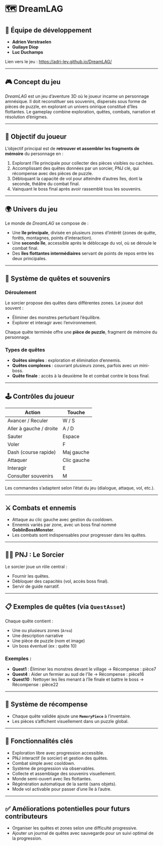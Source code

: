 # 🗺️ **DreamLAG**

## 👥 Équipe de développement

* **Adrien Verstraelen**
* **Guilaye Diop**
* **Luc Duchamps**

Lien vers le jeu : https://adri-ley.github.io/DreamLAG/

---

## 🎮 Concept du jeu

*DreamLAG* est un jeu d’aventure 3D où le joueur incarne un personnage amnésique. Il doit reconstituer ses souvenirs, dispersés sous forme de pièces de puzzle, en explorant un univers onirique constitué d’îles flottantes. Le gameplay combine exploration, quêtes, combats, narration et résolution d’énigmes.

---

## 🧭 Objectif du joueur

L’objectif principal est de **retrouver et assembler les fragments de mémoire** du personnage en :

1. Explorant l’île principale pour collecter des pièces visibles ou cachées.
2. Accomplissant des quêtes données par un sorcier, PNJ clé, qui récompense avec des pièces de puzzle.
3. Débloquant la capacité de vol pour atteindre d’autres îles, dont la seconde, théâtre du combat final.
4. Vainquant le boss final après avoir rassemblé tous les souvenirs.

---

## 🌍 Univers du jeu

Le monde de *DreamLAG* se compose de :

* Une **île principale**, divisée en plusieurs zones d’intérêt (zones de quête, forêts, montagnes, points d’interaction).
* Une **seconde île**, accessible après le déblocage du vol, où se déroule le combat final.
* Des **îles flottantes intermédiaires** servant de points de repos entre les deux principales.

---

## 🧩 Système de quêtes et souvenirs

### Déroulement

Le sorcier propose des quêtes dans différentes zones. Le joueur doit souvent :

* Éliminer des monstres perturbant l’équilibre.
* Explorer et interagir avec l’environnement.

Chaque quête terminée offre une **pièce de puzzle**, fragment de mémoire du personnage.

### Types de quêtes

* **Quêtes simples** : exploration et élimination d’ennemis.
* **Quêtes complexes** : couvrant plusieurs zones, parfois avec un mini-boss.
* **Quête finale** : accès à la deuxième île et combat contre le boss final.

---

## 🕹️ Contrôles du joueur

| Action                  | Touche      |
| ----------------------- | ----------- |
| Avancer / Reculer       | W / S       |
| Aller à gauche / droite | A / D       |
| Sauter                  | Espace      |
| Voler                   | F           |
| Dash (course rapide)    | Maj gauche  |
| Attaquer                | Clic gauche |
| Interagir               | E           |
| Consulter souvenirs     | M           |

Les commandes s’adaptent selon l’état du jeu (dialogue, attaque, vol, etc.).

---

## ⚔️ Combats et ennemis

* Attaque au clic gauche avec gestion du cooldown.
* Ennemis variés par zone, avec un boss final nommé **GoblinBossMonster**.
* Les combats sont indispensables pour progresser dans les quêtes.

---

## 🧙‍♂️ PNJ : Le Sorcier

Le sorcier joue un rôle central :

* Fournir les quêtes.
* Débloquer des capacités (vol, accès boss final).
* Servir de guide narratif.

---

## 📋 Exemples de quêtes (via `QuestAsset`)

Chaque quête contient :

* Une ou plusieurs zones (`Area`)
* Une description narrative
* Une pièce de puzzle (nom et image)
* Un boss éventuel (ex : quête 10)

### Exemples :

* **Quest1** : Éliminer les monstres devant le village → Récompense : pièce7
* **Quest4** : Aider un fermier au sud de l'île → Récompense : pièce16
* **Quest10** : Nettoyer les îles menant à l’île finale et battre le boss → Récompense : pièce22

---

## 🔄 Système de récompense

* Chaque quête validée ajoute une **`MemoryPiece`** à l’inventaire.
* Les pièces s’affichent visuellement dans un puzzle global.

---

## 🧠 Fonctionnalités clés

* Exploration libre avec progression accessible.
* PNJ interactif (le sorcier) et gestion des quêtes.
* Combat simple avec cooldown.
* Système de progression via observables.
* Collecte et assemblage des souvenirs visuellement.
* Monde semi-ouvert avec îles flottantes.
* Régénération automatique de la santé (sans objets).
* Mode vol activable pour passer d’une île à l’autre.

---

## ✅ Améliorations potentielles pour futurs contributeurs

* Organiser les quêtes et zones selon une difficulté progressive.
* Ajouter un journal de quêtes avec sauvegarde pour un suivi optimal de la progression.
